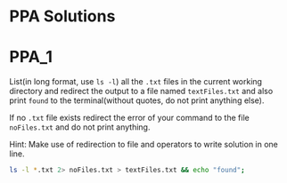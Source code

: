 # PPA Solutions

# PPA_1

List(in long format, use `ls -l`) all the `.txt` files in the current working directory and redirect the output to a file named `textFiles.txt` and also print `found` to the terminal(without quotes, do not print anything else).

If no `.txt` file exists redirect the error of your command to the file `noFiles.txt` and do not print anything.

Hint: Make use of redirection to file and operators to write solution in one line.

```bash
ls -l *.txt 2> noFiles.txt > textFiles.txt && echo "found";
```